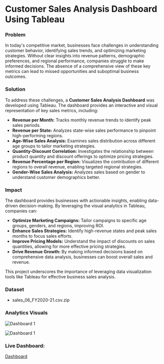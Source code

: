 # Customer Sales Analysis Dashboard Using Tableau 

### **Problem**

In today's competitive market, businesses face challenges in understanding customer behavior, identifying sales trends, and optimizing marketing strategies. Without clear insights into revenue patterns, demographic preferences, and regional performance, companies struggle to make informed decisions. The absence of a comprehensive view of these key metrics can lead to missed opportunities and suboptimal business outcomes.


### **Solution**

To address these challenges, a **Customer Sales Analysis Dashboard** was developed using Tableau. The dashboard provides an interactive and visual representation of key sales metrics, including:
-	**Revenue per Month:** Tracks monthly revenue trends to identify peak sales periods.
-	**Revenue per State:** Analyzes state-wise sales performance to pinpoint high-performing regions.
-	**Age-Wise Sales Analysis:** Examines sales distribution across different age groups to tailor marketing strategies.
-	**Quantity-Discount Correlation:** Investigates the relationship between product quantity and discount offerings to optimize pricing strategies.
-	**Revenue Percentage per Region:** Visualizes the contribution of different regions to overall revenue, enabling targeted regional strategies.
-	**Gender-Wise Sales Analysis:** Analyzes sales based on gender to understand customer demographics better.


### **Impact**

The dashboard provides businesses with actionable insights, enabling data-driven decision-making. By leveraging the visual analytics in Tableau, companies can:
-	**Optimize Marketing Campaigns:** Tailor campaigns to specific age groups, genders, and regions, improving ROI.
-	**Enhance Sales Strategies:** Identify high-revenue states and peak sales months to focus sales efforts.
-	**Improve Pricing Models:** Understand the impact of discounts on sales quantities, allowing for more effective pricing strategies.
-	**Drive Revenue Growth:** By making informed decisions based on comprehensive data analysis, businesses can boost overall sales and revenue.

  
This project underscores the importance of leveraging data visualization tools like Tableau for effective business sales analysis.

### **Dataset**

- sales_06_FY2020-21.csv.zip


### **Analytics Visuals**

![Dashboard 1](https://github.com/shibbir282/End-To-End-Customer-Analysis-Using-Tableau/assets/62713622/9407e845-f8a6-41dc-8aa7-8d999ca9dee3)

![Dashboard 1](https://github.com/shibbir282/End-To-End-Customer-Analysis-Using-Tableau/assets/62713622/9407e845-f8a6-41dc-8aa7-8d999ca9dee3)

### **Live Dashboard:**

[Dashboard](https://public.tableau.com/app/profile/shibbir.ahmed.arif/viz/CustomerAnalysis_17043152816930/Dashboard1)
